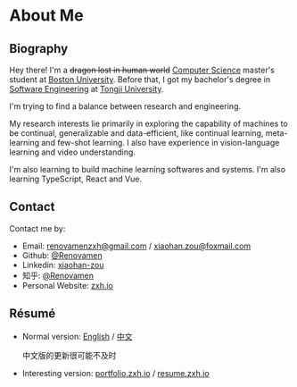 # About Me

## Biography

Hey there! I'm a ~~dragon lost in human world~~ [Computer Science](https://www.bu.edu/cs/) master's student at [Boston University](https://www.bu.edu/). Before that, I got my bachelor's degree in [Software Engineering](http://sse.tongji.edu.cn/) at [Tongji University](https://www.tongji.edu.cn/).

I'm trying to find a balance between research and engineering.

My research interests lie primarily in exploring the capability of machines to be continual, generalizable and data-efficient, like continual learning, meta-learning and few-shot learning. I also have experience in vision-language learning and video understanding.

I'm also learning to build machine learning softwares and systems. I'm also learning TypeScript, React and Vue.


## Contact

Contact me by:

- Email: [renovamenzxh@gmail.com](mailto:renovamenzxh@gmail.com) / [xiaohan.zou@foxmail.com](mailto:xiaohan.zou@foxmail.com)
- Github: [@Renovamen](https://github.com/Renovamen)
- Linkedin: [xiaohan-zou](https://www.linkedin.com/in/xiaohan-zou)
- 知乎: [@Renovamen](https://www.zhihu.com/people/chao-neng-gui-su)
- Personal Website: [zxh.io](https://zxh.io)


## Résumé

- Normal version: [English](https://zxh.io/files/cv/en/full.pdf) / [中文](https://zxh.io/files/cv/cn/brief.pdf)

  中文版的更新很可能不及时

- Interesting version: [portfolio.zxh.io](https://portfolio.zxh.io) / [resume.zxh.io](https://resume.zxh.io)
